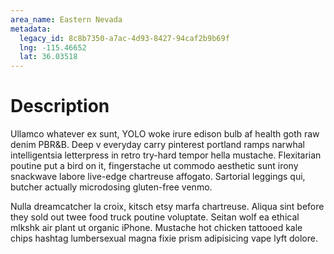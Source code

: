 ```yaml
---
area_name: Eastern Nevada
metadata:
  legacy_id: 8c8b7350-a7ac-4d93-8427-94caf2b9b69f
  lng: -115.46652
  lat: 36.03518
---
```

# Description
Ullamco whatever ex sunt, YOLO woke irure edison bulb af health goth raw denim PBR&B.  Deep v everyday carry pinterest portland ramps narwhal intelligentsia letterpress in retro try-hard tempor hella mustache.  Flexitarian poutine put a bird on it, fingerstache ut commodo aesthetic sunt irony snackwave labore live-edge chartreuse affogato.  Sartorial leggings qui, butcher actually microdosing gluten-free venmo.

Nulla dreamcatcher la croix, kitsch etsy marfa chartreuse.  Aliqua sint before they sold out twee food truck poutine voluptate.  Seitan wolf ea ethical mlkshk air plant ut organic iPhone.  Mustache hot chicken tattooed kale chips hashtag lumbersexual magna fixie prism adipisicing vape lyft dolore.
